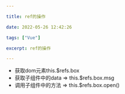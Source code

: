 ```yaml
---

title: ref的操作

date: 2022-05-26 12:42:26

tags: ["Vue"]

excerpt: ref的操作

---
```






- 获取dom元素this.$refs.box
- 获取子组件中的data => this.$refs.box.msg
- 调用子组件中的方法 => this.$refs.box.open()